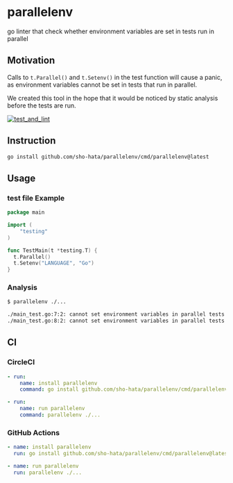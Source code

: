 # parallelenv

go linter that check whether environment variables are set in tests run in parallel

## Motivation
Calls to `t.Parallel()` and `t.Setenv()` in the test function will cause a panic, as environment variables cannot be set in tests that run in parallel.

We created this tool in the hope that it would be noticed by static analysis before the tests are run.

[![test_and_lint](https://github.com/sho-hata/parallelenv/actions/workflows/ci.yaml/badge.svg?branch=main)](https://github.com/sho-hata/parallelenv/actions/workflows/ci.yaml)
## Instruction

```sh
go install github.com/sho-hata/parallelenv/cmd/parallelenv@latest
```

## Usage

### test file Example
```go
package main

import (
	"testing"
)

func TestMain(t *testing.T) {
  t.Parallel()
  t.Setenv("LANGUAGE", "Go")
}

```

### Analysis
```sh
$ parallelenv ./...

./main_test.go:7:2: cannot set environment variables in parallel tests
./main_test.go:8:2: cannot set environment variables in parallel tests
```

## CI
### CircleCI

```yaml
- run:
    name: install parallelenv
    command: go install github.com/sho-hata/parallelenv/cmd/parallelenv@latest

- run:
    name: run parallelenv
    command: parallelenv ./...
```

### GitHub Actions

```yaml
- name: install parallelenv
  run: go install github.com/sho-hata/parallelenv/cmd/parallelenv@latest

- name: run parallelenv
  run: parallelenv ./...
```
